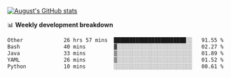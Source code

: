 
[![August's GitHub stats](https://github-readme-stats.vercel.app/api?username=zou-weidong&show_icons=true&theme=radical)](https://github.com/zou-weidong)


📊 **Weekly development breakdown**
<!--START_SECTION:waka-->

```txt
Other             26 hrs 57 mins  ███████████████████████░░   91.55 %
Bash              40 mins         ▓░░░░░░░░░░░░░░░░░░░░░░░░   02.27 %
Java              33 mins         ▒░░░░░░░░░░░░░░░░░░░░░░░░   01.89 %
YAML              26 mins         ▒░░░░░░░░░░░░░░░░░░░░░░░░   01.52 %
Python            10 mins         ░░░░░░░░░░░░░░░░░░░░░░░░░   00.61 %
```

<!--END_SECTION:waka-->
